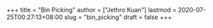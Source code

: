 +++
title = "Bin Picking"
author = ["Jethro Kuan"]
lastmod = 2020-07-25T00:27:13+08:00
slug = "bin_picking"
draft = false
+++
